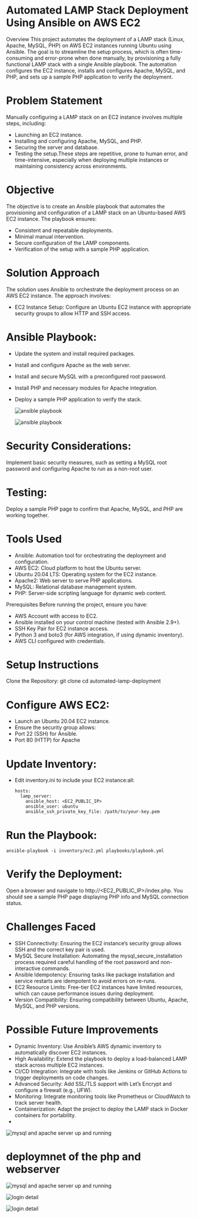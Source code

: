 
# Automated LAMP Stack Deployment Using Ansible on AWS EC2
Overview
This project automates the deployment of a LAMP stack (Linux, Apache, MySQL, PHP) on AWS EC2 instances running Ubuntu using Ansible. The goal is to streamline the setup process, which is often time-consuming and error-prone when done manually, by provisioning a fully functional LAMP stack with a single Ansible playbook. The automation configures the EC2 instance, installs and configures Apache, MySQL, and PHP, and sets up a sample PHP application to verify the deployment.
# Problem Statement
Manually configuring a LAMP stack on an EC2 instance involves multiple steps, including:
* Launching an EC2 instance.
* Installing and configuring Apache, MySQL, and PHP.
* Securing the server and database.
* Testing the setup.These steps are repetitive, prone to human error, and time-intensive, especially when deploying multiple instances or maintaining
  consistency across environments.

# Objective
The objective is to create an Ansible playbook that automates the provisioning and configuration of a LAMP stack on an Ubuntu-based AWS EC2 instance. The playbook ensures:
* Consistent and repeatable deployments.
* Minimal manual intervention.
* Secure configuration of the LAMP components.
* Verification of the setup with a sample PHP application.

# Solution Approach
The solution uses Ansible to orchestrate the deployment process on an AWS EC2 instance. The approach involves:
* EC2 Instance Setup: Configure an Ubuntu EC2 instance with appropriate security groups to allow HTTP and SSH access.
# Ansible Playbook: 
* Update the system and install required packages.
* Install and configure Apache as the web server.
* Install and secure MySQL with a preconfigured root password.
* Install PHP and necessary modules for Apache integration.
* Deploy a sample PHP application to verify the stack.

  ![ansible playbook](https://github.com/rukevweubio/Automated-LAMP-stack-deployment-using-Ansible-on-AWS-EC2-with-Apache-MySQL-PHP/blob/main/ansible/template/picture/Screenshot%20(678).png)


   ![ansible playbook](https://github.com/rukevweubio/Automated-LAMP-stack-deployment-using-Ansible-on-AWS-EC2-with-Apache-MySQL-PHP/blob/main/ansible/template/picture/Screenshot%20(679).png)


# Security Considerations:
Implement basic security measures, such as setting a MySQL root password and configuring Apache to run as a non-root user.
# Testing:
Deploy a sample PHP page to confirm that Apache, MySQL, and PHP are working together.

# Tools Used
* Ansible: Automation tool for orchestrating the deployment and configuration.
* AWS EC2: Cloud platform to host the Ubuntu server.
* Ubuntu 20.04 LTS: Operating system for the EC2 instance.
* Apache2: Web server to serve PHP applications.
* MySQL: Relational database management system.
* PHP: Server-side scripting language for dynamic web content.


Prerequisites
Before running the project, ensure you have:
* AWS Account with access to EC2.
* Ansible installed on your control machine (tested with Ansible 2.9+).
* SSH Key Pair for EC2 instance access.
* Python 3 and boto3 (for AWS integration, if using dynamic inventory).
* AWS CLI configured with credentials.

# Setup Instructions
Clone the Repository:
git clone 
cd automated-lamp-deployment


# Configure AWS EC2:
* Launch an Ubuntu 20.04 EC2 instance.
* Ensure the security group allows:
* Port 22 (SSH) for Ansible.
* Port 80 (HTTP) for Apache
  
# Update Inventory:

* Edit inventory.ini  to include your EC2 instance:all:
  ```
  hosts:
    lamp_server:
      ansible_host: <EC2_PUBLIC_IP>
      ansible_user: ubuntu
      ansible_ssh_private_key_file: /path/to/your-key.pem
  ```




# Run the Playbook:
```
ansible-playbook -i inventory/ec2.yml playbooks/playbook.yml

```


# Verify the Deployment:
Open a browser and navigate to http://<EC2_PUBLIC_IP>/index.php.
You should see a sample PHP page displaying PHP info and MySQL connection status.


# Challenges Faced

* SSH Connectivity: Ensuring the EC2 instance’s security group allows SSH and the correct key pair is used.
* MySQL Secure Installation: Automating the mysql_secure_installation process required careful handling of the root password and non-interactive commands.
* Ansible Idempotency: Ensuring tasks like package installation and service restarts are idempotent to avoid errors on re-runs.
* EC2 Resource Limits: Free-tier EC2 instances have limited resources, which can cause performance issues during deployment.
* Version Compatibility: Ensuring compatibility between Ubuntu, Apache, MySQL, and PHP versions.

# Possible Future Improvements
* Dynamic Inventory: Use Ansible’s AWS dynamic inventory to automatically discover EC2 instances.
* High Availability: Extend the playbook to deploy a load-balanced LAMP stack across multiple EC2 instances.
* CI/CD Integration: Integrate with tools like Jenkins or GitHub Actions to trigger deployments on code changes.
* Advanced Security: Add SSL/TLS support with Let’s Encrypt and configure a firewall (e.g., UFW).
* Monitoring: Integrate monitoring tools like Prometheus or CloudWatch to track server health.
* Containerization: Adapt the project to deploy the LAMP stack in Docker containers for portability.
* 

![ mysql and apache server up and running](https://github.com/rukevweubio/Automated-LAMP-stack-deployment-using-Ansible-on-AWS-EC2-with-Apache-MySQL-PHP/blob/main/ansible/template/picture/Screenshot%20(687).png)

# deploymnet of the php and  webserver 
![ mysql and apache server up and running](https://github.com/rukevweubio/Automated-LAMP-stack-deployment-using-Ansible-on-AWS-EC2-with-Apache-MySQL-PHP/blob/main/ansible/template/picture/Screenshot%20(685).png)

![ login detail ](https://github.com/rukevweubio/Automated-LAMP-stack-deployment-using-Ansible-on-AWS-EC2-with-Apache-MySQL-PHP/blob/main/ansible/template/picture/Screenshot%20(684).png)


![ login detail ](https://github.com/rukevweubio/Automated-LAMP-stack-deployment-using-Ansible-on-AWS-EC2-with-Apache-MySQL-PHP/blob/main/ansible/template/picture/Screenshot%20(683).png)

